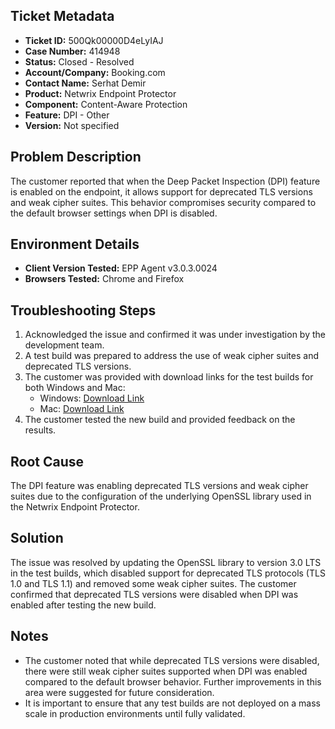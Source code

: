 ## Ticket Metadata
- **Ticket ID:** 500Qk00000D4eLyIAJ
- **Case Number:** 414948
- **Status:** Closed - Resolved
- **Account/Company:** Booking.com
- **Contact Name:** Serhat Demir
- **Product:** Netwrix Endpoint Protector
- **Component:** Content-Aware Protection
- **Feature:** DPI - Other
- **Version:** Not specified

## Problem Description
The customer reported that when the Deep Packet Inspection (DPI) feature is enabled on the endpoint, it allows support for deprecated TLS versions and weak cipher suites. This behavior compromises security compared to the default browser settings when DPI is disabled.

## Environment Details
- **Client Version Tested:** EPP Agent v3.0.3.0024
- **Browsers Tested:** Chrome and Firefox

## Troubleshooting Steps
1. Acknowledged the issue and confirmed it was under investigation by the development team.
2. A test build was prepared to address the use of weak cipher suites and deprecated TLS versions.
3. The customer was provided with download links for the test builds for both Windows and Mac:
   - Windows: [Download Link](https://download.endpointprotector.com/custom_agent/Epp19112024/EppClient_v6.2.4.1004.zip)
   - Mac: [Download Link](https://download.endpointprotector.com/custom_agent/Epp19112024/EPPMac3.0.4.1004.Notarized.tar)
4. The customer tested the new build and provided feedback on the results.

## Root Cause
The DPI feature was enabling deprecated TLS versions and weak cipher suites due to the configuration of the underlying OpenSSL library used in the Netwrix Endpoint Protector.

## Solution
The issue was resolved by updating the OpenSSL library to version 3.0 LTS in the test builds, which disabled support for deprecated TLS protocols (TLS 1.0 and TLS 1.1) and removed some weak cipher suites. The customer confirmed that deprecated TLS versions were disabled when DPI was enabled after testing the new build.

## Notes
- The customer noted that while deprecated TLS versions were disabled, there were still weak cipher suites supported when DPI was enabled compared to the default browser behavior. Further improvements in this area were suggested for future consideration.
- It is important to ensure that any test builds are not deployed on a mass scale in production environments until fully validated.